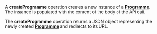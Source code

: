 <a name="createProgramme"></a>A **createProgramme** operation creates a new instance of a <a href="#programmes">**Programme**</a>. The instance is populated with the content of the body of the API call.

The **createProgramme** operation returns a JSON object representing the newly created <a href="#programmes">**Programme**</a> and redirects to its URL.
